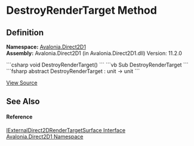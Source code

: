 # DestroyRenderTarget Method




## Definition
**Namespace:** <a href="N_Avalonia_Direct2D1">Avalonia.Direct2D1</a>  
**Assembly:** Avalonia.Direct2D1 (in Avalonia.Direct2D1.dll) Version: 11.2.0

<Tabs groupId="api-code-preview">
<TabItem value="csharp" label="C#">
```csharp
void DestroyRenderTarget()
```
</TabItem>
<TabItem value="vb" label="VB">
```vb
Sub DestroyRenderTarget
```
</TabItem>
<TabItem value="fsharp" label="F#">
```fsharp
abstract DestroyRenderTarget : unit -> unit 
```
</TabItem>
</Tabs>



<a href="https://github.com/AvaloniaUI/Avalonia/tree/master/src/Windows/Avalonia.Direct2D1/IExternalDirect2DRenderTargetSurface.cs" title="View the source code">View Source</a>



## See Also


#### Reference
<a href="T_Avalonia_Direct2D1_IExternalDirect2DRenderTargetSurface">IExternalDirect2DRenderTargetSurface Interface</a>  
<a href="N_Avalonia_Direct2D1">Avalonia.Direct2D1 Namespace</a>  
